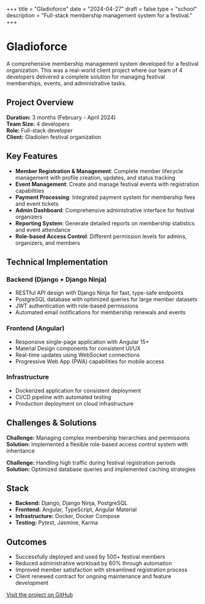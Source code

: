 +++
title = "Gladioforce"
date = "2024-04-27"
draft = false
type = "school"
description = "Full-stack membership management system for a festival."
+++

# Gladioforce

A comprehensive membership management system developed for a festival organization. This was a real-world client project where our team of 4 developers delivered a complete solution for managing festival memberships, events, and administrative tasks.

## Project Overview

**Duration:** 3 months (February - April 2024)  
**Team Size:** 4 developers  
**Role:** Full-stack developer  
**Client:** Gladiolen festival organization

## Key Features

- **Member Registration & Management**: Complete member lifecycle management with profile creation, updates, and status tracking
- **Event Management**: Create and manage festival events with registration capabilities
- **Payment Processing**: Integrated payment system for membership fees and event tickets
- **Admin Dashboard**: Comprehensive administrative interface for festival organizers
- **Reporting System**: Generate detailed reports on membership statistics and event attendance
- **Role-based Access Control**: Different permission levels for admins, organizers, and members

## Technical Implementation

### Backend (Django + Django Ninja)
- RESTful API design with Django Ninja for fast, type-safe endpoints
- PostgreSQL database with optimized queries for large member datasets
- JWT authentication with role-based permissions
- Automated email notifications for membership renewals and events

### Frontend (Angular)
- Responsive single-page application with Angular 15+
- Material Design components for consistent UI/UX
- Real-time updates using WebSocket connections
- Progressive Web App (PWA) capabilities for mobile access

### Infrastructure
- Dockerized application for consistent deployment
- CI/CD pipeline with automated testing
- Production deployment on cloud infrastructure

## Challenges & Solutions

**Challenge:** Managing complex membership hierarchies and permissions  
**Solution:** Implemented a flexible role-based access control system with inheritance

**Challenge:** Handling high traffic during festival registration periods  
**Solution:** Optimized database queries and implemented caching strategies

## Stack
- **Backend:** Django, Django Ninja, PostgreSQL
- **Frontend:** Angular, TypeScript, Angular Material
- **Infrastructure:** Docker, Docker Compose
- **Testing:** Pytest, Jasmine, Karma

## Outcomes
- Successfully deployed and used by 500+ festival members
- Reduced administrative workload by 60% through automation
- Improved member satisfaction with streamlined registration process
- Client renewed contract for ongoing maintenance and feature development

[Visit the project on GitHub](https://github.com/GladioForce-Org/GladioForce)
